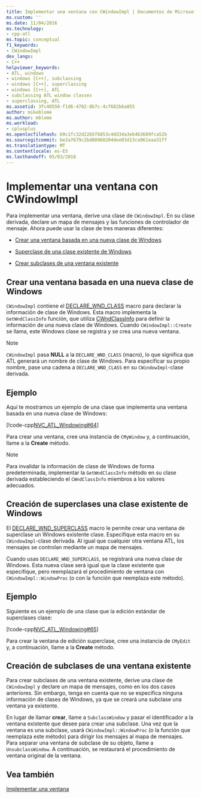 ```yaml
---
title: Implementar una ventana con CWindowImpl | Documentos de Microsoft
ms.custom: ''
ms.date: 11/04/2016
ms.technology:
- cpp-atl
ms.topic: conceptual
f1_keywords:
- CWindowImpl
dev_langs:
- C++
helpviewer_keywords:
- ATL, windows
- windows [C++], subclassing
- windows [C++], superclassing
- windows [C++], ATL
- subclassing ATL window classes
- superclassing, ATL
ms.assetid: 3fc40550-f1d6-4702-8b7c-4cf682b6a855
author: mikeblome
ms.author: mblome
ms.workload:
- cplusplus
ms.openlocfilehash: b9c1fc32d2265f6853c4dd34a3eb463609fca52b
ms.sourcegitcommit: be2a7679c2bd80968204dee03d13ca961eaa31ff
ms.translationtype: MT
ms.contentlocale: es-ES
ms.lasthandoff: 05/03/2018
---
```

# <a name="implementing-a-window-with-cwindowimpl"></a>Implementar una ventana con CWindowImpl
Para implementar una ventana, derive una clase de `CWindowImpl`. En su clase derivada, declare un mapa de mensajes y las funciones de controlador de mensaje. Ahora puede usar la clase de tres maneras diferentes:  
  
-   [Crear una ventana basada en una nueva clase de Windows](#_atl_creating_a_window_based_on_a_new_windows_class)  
  
-   [Superclase de una clase existente de Windows](#_atl_superclassing_an_existing_windows_class)  
  
-   [Crear subclases de una ventana existente](#_atl_subclassing_an_existing_window)  
  
##  <a name="_atl_creating_a_window_based_on_a_new_windows_class"></a> Crear una ventana basada en una nueva clase de Windows  
 `CWindowImpl` contiene el [DECLARE_WND_CLASS](reference/window-class-macros.md#declare_wnd_class) macro para declarar la información de clase de Windows. Esta macro implementa la `GetWndClassInfo` función, que utiliza [CWndClassInfo](../atl/reference/cwndclassinfo-class.md) para definir la información de una nueva clase de Windows. Cuando `CWindowImpl::Create` se llama, este Windows clase se registra y se crea una nueva ventana.  
  
> [!NOTE]
>  `CWindowImpl` pasa **NULL** a la `DECLARE_WND_CLASS` (macro), lo que significa que ATL generará un nombre de clase de Windows. Para especificar su propio nombre, pase una cadena a `DECLARE_WND_CLASS` en su `CWindowImpl`-clase derivada.  
  
## <a name="example"></a>Ejemplo  
 Aquí te mostramos un ejemplo de una clase que implementa una ventana basada en una nueva clase de Windows:  
  
 [!code-cpp[NVC_ATL_Windowing#64](../atl/codesnippet/cpp/implementing-a-window-with-cwindowimpl_1.h)]  
  
 Para crear una ventana, cree una instancia de `CMyWindow` y, a continuación, llame a la **Create** método.  
  
> [!NOTE]
>  Para invalidar la información de clase de Windows de forma predeterminada, implementar la `GetWndClassInfo` método en su clase derivada estableciendo el `CWndClassInfo` miembros a los valores adecuados.  
  
##  <a name="_atl_superclassing_an_existing_windows_class"></a> Creación de superclases una clase existente de Windows  
 El [DECLARE_WND_SUPERCLASS](reference/window-class-macros.md#declare_wnd_superclass) macro le permite crear una ventana de superclase un Windows existente clase. Especifique esta macro en su `CWindowImpl`-clase derivada. Al igual que cualquier otra ventana ATL, los mensajes se controlan mediante un mapa de mensajes.  
  
 Cuando usas `DECLARE_WND_SUPERCLASS`, se registrará una nueva clase de Windows. Esta nueva clase será igual que la clase existente que especifique, pero reemplazará el procedimiento de ventana con `CWindowImpl::WindowProc` (o con la función que reemplaza este método).  
  
## <a name="example"></a>Ejemplo  
 Siguiente es un ejemplo de una clase que la edición estándar de superclases clase:  
  
 [!code-cpp[NVC_ATL_Windowing#65](../atl/codesnippet/cpp/implementing-a-window-with-cwindowimpl_2.h)]  
  
 Para crear la ventana de edición superclase, cree una instancia de `CMyEdit` y, a continuación, llame a la **Create** método.  
  
##  <a name="_atl_subclassing_an_existing_window"></a> Creación de subclases de una ventana existente  
 Para crear subclases de una ventana existente, derive una clase de `CWindowImpl` y declare un mapa de mensajes, como en los dos casos anteriores. Sin embargo, tenga en cuenta que no se especifica ninguna información de clases de Windows, ya que se creará una subclase una ventana ya existente.  
  
 En lugar de llamar **crear**, llame a `SubclassWindow` y pasar el identificador a la ventana existente que desee para crear una subclase. Una vez que la ventana es una subclase, usará `CWindowImpl::WindowProc` (o la función que reemplaza este método) para dirigir los mensajes al mapa de mensajes. Para separar una ventana de subclase de su objeto, llame a `UnsubclassWindow`. A continuación, se restaurará el procedimiento de ventana original de la ventana.  
  
## <a name="see-also"></a>Vea también  
 [Implementar una ventana](../atl/implementing-a-window.md)


